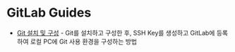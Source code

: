 # GitLab Guides

* [Git 설치 및 구성](01_Setup_Git.md) - Git를 설치하고 구성한 후, SSH Key를 생성하고 GitLab에 등록하여 로컬 PC에 Git 사용 환경을 구성하는 방법
